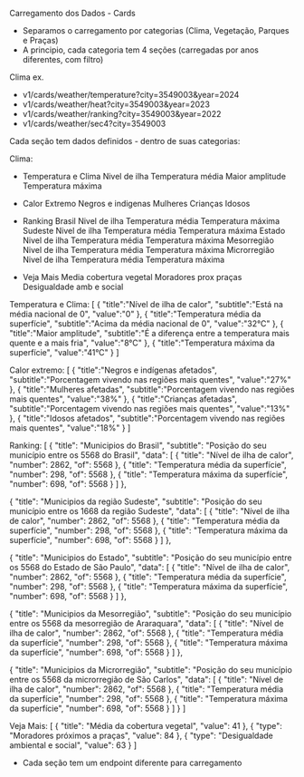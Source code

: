 Carregamento dos Dados - Cards

- Separamos o carregamento por categorias (Clima, Vegetação, Parques e Praças)
- A principio, cada categoria tem 4 seções (carregadas por anos diferentes, com filtro)

Clima ex.
- v1/cards/weather/temperature?city=3549003&year=2024
- v1/cards/weather/heat?city=3549003&year=2023
- v1/cards/weather/ranking?city=3549003&year=2022
- v1/cards/weather/sec4?city=3549003

Cada seção tem dados definidos - dentro de suas categorias:

Clima:
- Temperatura e Clima
	Nivel de ilha
	Temperatura média
	Maior amplitude
	Temperatura máxima

- Calor Extremo
	Negros e indigenas
	Mulheres
	Crianças
	Idosos

- Ranking
	Brasil
		Nivel de ilha
		Temperatura média
		Temperatura máxima
	Sudeste
		Nivel de ilha
		Temperatura média
		Temperatura máxima
	Estado
		Nivel de ilha
		Temperatura média
		Temperatura máxima
	Mesorregião
		Nivel de ilha
		Temperatura média
		Temperatura máxima
	Microrregião
		Nivel de ilha
		Temperatura média
		Temperatura máxima

- Veja Mais
	Media cobertura vegetal
	Moradores prox praças
	Desigualdade amb e social


Temperatura e Clima:
[
  {
    "title":"Nível de ilha de calor",
    "subtitle":"Está na média nacional de 0",
    "value":"0"
  },
  {
    "title":"Temperatura média da superfície",
    "subtitle":"Acima da média nacional de 0",
    "value":"32°C"
  },
  {
    "title":"Maior amplitude",
    "subtitle":"É a diferença entre a temperatura mais quente e a mais fria",
    "value":"8°C"
  },
  {
    "title":"Temperatura máxima da superfície",
    "value":"41°C"
  }
]
    

Calor extremo:
[
  {
    "title":"Negros e indígenas afetados",
    "subtitle":"Porcentagem vivendo nas regiões mais quentes",
    "value":"27%"
  },
  {
    "title":"Mulheres afetadas",
    "subtitle":"Porcentagem vivendo nas regiões mais quentes",
    "value":"38%"
  },
  {
    "title":"Crianças afetadas",
    "subtitle":"Porcentagem vivendo nas regiões mais quentes",
    "value":"13%"
  },
  {
    "title":"Idosos afetados",
    "subtitle":"Porcentagem vivendo nas regiões mais quentes",
    "value":"18%"
  }
]
    
Ranking:
[
  {
    "title": "Municipios do Brasil",
    "subtitle": "Posição do seu município entre os 5568 do Brasil",
    "data": [
      {
        "title": "Nível de ilha de calor",
        "number": 2862,
        "of": 5568
      },
      {
        "title": "Temperatura média da superfície",
        "number": 298,
        "of": 5568
      },
      {
        "title": "Temperatura máxima da superfície",
        "number": 698,
        "of": 5568
      }
    ]
  },
  
  {
    "title": "Municipios da região Sudeste",
    "subtitle": "Posição do seu município entre os 1668 da região Sudeste",
    "data": [
      {
        "title": "Nível de ilha de calor",
        "number": 2862,
        "of": 5568
      },
      {
        "title": "Temperatura média da superfície",
        "number": 298,
        "of": 5568
      },
      {
        "title": "Temperatura máxima da superfície",
        "number": 698,
        "of": 5568
      }
    ]
  },
  
  {
    "title": "Municipios do Estado",
    "subtitle": "Posição do seu município entre os 5568 do Estado de São Paulo",
    "data": [
      {
        "title": "Nível de ilha de calor",
        "number": 2862,
        "of": 5568
      },
      {
        "title": "Temperatura média da superfície",
        "number": 298,
        "of": 5568
      },
      {
        "title": "Temperatura máxima da superfície",
        "number": 698,
        "of": 5568
      }
    ]
  },
  
  {
    "title": "Municipios da Mesorregião",
    "subtitle": "Posição do seu município entre os 5568 da mesorregião de Araraquara",
    "data": [
      {
        "title": "Nível de ilha de calor",
        "number": 2862,
        "of": 5568
      },
      {
        "title": "Temperatura média da superfície",
        "number": 298,
        "of": 5568
      },
      {
        "title": "Temperatura máxima da superfície",
        "number": 698,
        "of": 5568
      }
    ]
  },
  
  {
    "title": "Municipios da Microrregião",
    "subtitle": "Posição do seu município entre os 5568 da microrregião de São Carlos",
    "data": [
      {
        "title": "Nível de ilha de calor",
        "number": 2862,
        "of": 5568
      },
      {
        "title": "Temperatura média da superfície",
        "number": 298,
        "of": 5568
      },
      {
        "title": "Temperatura máxima da superfície",
        "number": 698,
        "of": 5568
      }
    ]
  }
]


Veja Mais:
[
  {
    "title": "Média da cobertura vegetal",
    "value": 41
  },
  {
    "type": "Moradores próximos a praças",
    "value": 84
  },
  {
    "type": "Desigualdade ambiental e social",
    "value": 63
  }
]

- Cada seção tem um endpoint diferente para carregamento